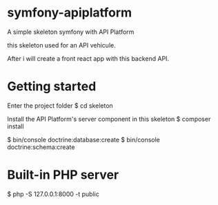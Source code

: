 # symfony-apiplatform
A simple skeleton symfony with API Platform

this skeleton used for an API vehicule. 

After i will create a front react app with this backend API.

# Getting started

 Enter the project folder
$ cd skeleton

 Install the API Platform's server component in this skeleton
$ composer install

$ bin/console doctrine:database:create
$ bin/console doctrine:schema:create

# Built-in PHP server
$ php -S 127.0.0.1:8000 -t public

